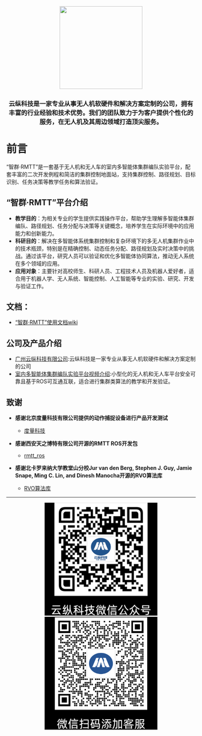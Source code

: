 <div align=center> <img src="https://secure2.wostatic.cn/static/6H2ntKih8Sae582dY6XXbg/dbac49483817c80246791bb3244f661.jpg?auth_key=1737614915-jEvMHTdsTqWZdMgtoXCBAf-0-bc9a3592e7dfa3f27982d37e9bce1b94&file_size=209694" width="220" height="220">
<h3>云纵科技是一家专业从事无人机软硬件和解决方案定制的公司，拥有丰富的行业经验和技术优势。我们的团队致力于为客户提供个性化的服务，在无人机及其周边领域打造顶尖服务。</h3>
</div>

# 前言

“智群·RMTT”是一套基于无人机和无人车的室内多智能体集群编队实验平台，配套丰富的二次开发例程和简洁的集群控制地面站，支持集群控制、路径规划、目标识别、任务决策等教学任务和算法验证。

## “智群·RMTT”平台介绍
- **教学目的**：为相关专业的学生提供实践操作平台，帮助学生理解多智能体集群编队、路径规划、任务分配与决策等关键概念，培养学生在实际环境中的应用能力和创新能力。
- **科研目的**：解决在多智能体系统集群控制和复杂环境下的多无人机集群作业中的技术瓶颈，特别是在精确控制、动态任务分配、路径规划及实时决策中的挑战。通过该平台，研究人员可以验证和优化多智能体协同算法，推动无人系统在多个领域的应用。
- **应用对象**：主要针对高校师生、科研人员、工程技术人员及机器人爱好者，适合用于机器人学、无人系统、智能控制、人工智能等专业的实验、研究、开发与验证工作。

## 文档：

* [“智群·RMTT”使用文档wiki](https://wiki.yundrone.cn/catalog/rmtt_doc)

## 公司及产品介绍
* [广州云纵科技有限公司](http://www.yundrone.cn/index.html):云纵科技是一家专业从事无人机软硬件和解决方案定制的公司
* [室内多智能体集群编队实验平台视频介绍](https://www.bilibili.com/video/BV1sw6mYEEJy/?share_source=copy_web&vd_source=0fc5f616d655707c69c3292e4afd541e):小型化的无人机和无人车平台安全可靠且基于ROS可互通互联，适合进行集群类算法的教学和开发验证。



## 致谢
- **感谢北京度量科技有限公司提供的动作捕捉设备进行产品开发测试**
    - [度量科技](https://www.nokov.com/)
  
- **感谢西安天之博特有限公司开源的RMTT ROS开发包**
  - [rmtt_ros](https://github.com/tianbot/rmtt_ros)

- **感谢北卡罗来纳大学教堂山分校Jur van den Berg, Stephen J. Guy, Jamie Snape, Ming C. Lin, and Dinesh Manocha开源的RVO算法库**
  - [RVO算法库](https://gamma.cs.unc.edu/RVO2/)


---
  <center class="half">
    <img src="/img/1-1.png" height="" width="300"/>
    <img src="/img/2-1.png" width="300"/>
</center>
